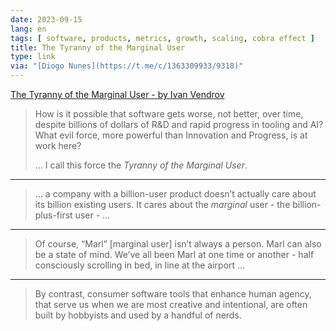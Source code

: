 ```yaml
---
date: 2023-09-15
lang: en
tags: [ software, products, metrics, growth, scaling, cobra effect ]
title: The Tyranny of the Marginal User
type: link
via: "[Diogo Nunes](https://t.me/c/1363309933/9318)"
---
```


[The Tyranny of the Marginal User - by Ivan Vendrov](https://nothinghuman.substack.com/p/the-tyranny-of-the-marginal-user)

> How is it possible that software gets worse, not better, over time, despite billions of dollars of R&D and rapid progress in tooling and AI? What evil force, more powerful than Innovation and Progress, is at work here?
>
> … I call this force the *Tyranny of the Marginal User*.

---

> … a company with a billion-user product doesn’t actually care about its billion existing users. It cares about the *marginal* user - the billion-plus-first user - …

---

> Of course, “Marl” [marginal user] isn’t always a person. Marl can also be a state of mind. We’ve all been Marl at one time or another - half consciously scrolling in bed, in line at the airport …

---

> By contrast, consumer software tools that enhance human agency, that serve us when we are most creative and intentional, are often built by hobbyists and used by a handful of nerds.
